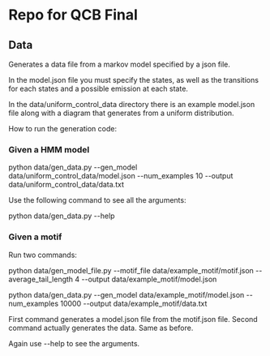 # Repo for QCB Final

## Data

Generates a data file from a markov model specified by a json file. 

In the model.json file you must specify the states, as well as the transitions for each states and a possible emission at each state. 

In the data/uniform_control_data directory there is an example model.json file along with a diagram that generates from a uniform distribution. 

How to run the generation code: 

### Given a HMM model

python data/gen_data.py --gen_model data/uniform_control_data/model.json --num_examples 10 --output data/uniform_control_data/data.txt


Use the following command to see all the arguments:

python data/gen_data.py --help

### Given a motif

Run two commands: 

python data/gen_model_file.py --motif_file data/example_motif/motif.json --average_tail_length 4 --output data/example_motif/model.json

python data/gen_data.py --gen_model data/example_motif/model.json --num_examples 10000 --output data/example_motif/data.txt

First command generates a model.json file from the motif.json file. Second command actually generates the data. Same as before. 

Again use --help to see the arguments. 
